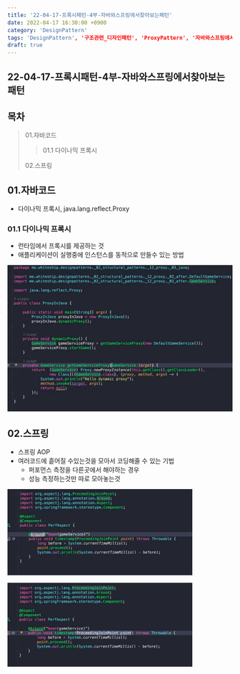 ```yaml
---
title: '22-04-17-프록시패턴-4부-자바와스프링에서찾아보는패턴'
date: 2022-04-17 16:30:00 +0900
category: 'DesignPattern'
tags: 'DesignPattern', '구조관련_디자인패턴', 'ProxyPattern', '자바와스프링에서찾아보는패턴'
draft: true
---
```


## 22-04-17-프록시패턴-4부-자바와스프링에서찾아보는패턴

## 목차

> 01.자바코드
>
> > 01.1 다이나믹 프록시
>
> 02.스프링

## 01.자바코드

- 다이나믹 프록시, java.lang.reflect.Proxy

### 01.1 다이나믹 프록시

- 런타임에서 프록시를 제공하는 것
- 애플리케이션이 실행중에 인스턴스를 동적으로 만들수 있는 방법

![image-20220417163344886](../../assets/img/post/22-04-17-프록시패턴-4부-자바와스프링에서찾아보는패턴.assets/image-20220417163344886.png)

## 02.스프링

- 스프링 AOP
- 여러코드에 흩어질 수있는것을 모아서 코딩해줄 수 있는 기법
  - 퍼포먼스 측정을 다른곳에서 해야하는 경우
  - 성능 측정하는것만 따로 모아놓는것

![image-20220417163821524](../../assets/img/post/22-04-17-프록시패턴-4부-자바와스프링에서찾아보는패턴.assets/image-20220417163821524.png)

![image-20220417163905575](../../assets/img/post/22-04-17-프록시패턴-4부-자바와스프링에서찾아보는패턴.assets/image-20220417163905575.png)